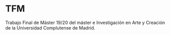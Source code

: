 # TFM
Trabajo Final de Máster 19/20 del máster e Investigación en Arte y Creación de la Universidad Complutense de Madrid.

